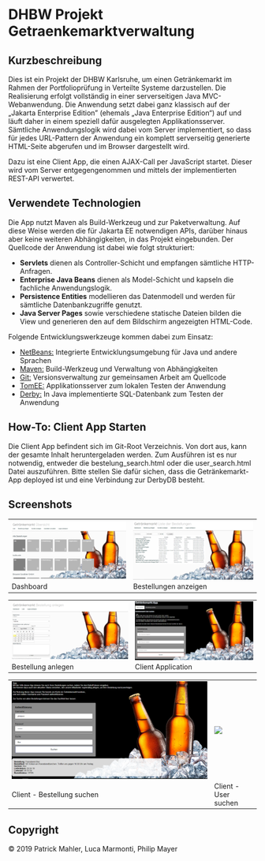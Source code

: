 DHBW Projekt Getraenkemarktverwaltung
=========================

Kurzbeschreibung
----------------

Dies ist ein Projekt der DHBW Karlsruhe, um einen Getränkemarkt im Rahmen der Portfolioprüfung in Verteilte Systeme darzustellen.
Die Realisierung erfolgt vollständig in einer serverseitigen Java MVC-Webanwendung. 
Die Anwendung setzt dabei ganz klassisch auf der „Jakarta Enterprise Edition”
(ehemals „Java Enterprise Edition“) auf und läuft daher in einem speziell dafür
ausgelegten Applikationsserver. Sämtliche Anwendungslogik wird dabei vom Server
implementiert, so dass für jedes URL-Pattern der Anwendung ein komplett serverseitig
generierte HTML-Seite abgerufen und im Browser dargestellt wird.

Dazu ist eine Client App, die einen AJAX-Call per JavaScript startet. Dieser wird vom Server entgegengenommen und mittels der
implementierten REST-API verwertet.

Verwendete Technologien
-----------------------

Die App nutzt Maven als Build-Werkzeug und zur Paketverwaltung. Auf diese Weise
werden die für Jakarta EE notwendigen APIs, darüber hinaus aber keine weiteren
Abhängigkeiten, in das Projekt eingebunden. Der Quellcode der Anwendung ist dabei
wie folgt strukturiert:

 * **Servlets** dienen als Controller-Schicht und empfangen sämtliche HTTP-Anfragen.
 * **Enterprise Java Beans** dienen als Model-Schicht und kapseln die fachliche Anwendungslogik.
 * **Persistence Entities** modellieren das Datenmodell und werden für sämtliche Datenbankzugriffe genutzt.
 * **Java Server Pages** sowie verschiedene statische Dateien bilden die View und generieren den
   auf dem Bildschirm angezeigten HTML-Code.

Folgende Entwicklungswerkzeuge kommen dabei zum Einsatz:

 * [NetBeans:](https://netbeans.apache.org/) Integrierte Entwicklungsumgebung für Java und andere Sprachen
 * [Maven:](https://maven.apache.org/) Build-Werkzeug und Verwaltung von Abhängigkeiten
 * [Git:](https://git-scm.com/") Versionsverwaltung zur gemeinsamen Arbeit am Quellcode
 * [TomEE:](https://tomee.apache.org/) Applikationsserver zum lokalen Testen der Anwendung
 * [Derby:](https://db.apache.org/derby/) In Java implementierte SQL-Datenbank zum Testen der Anwendung
 
How-To: Client App Starten
-----------
Die Client App befindent sich im Git-Root Verzeichnis. Von dort aus, kann der gesamte Inhalt heruntergeladen werden.
Zum Ausführen ist es nur notwendig, entweder die bestelung_search.html oder die user_search.html Datei auszuführen.
Bitte stellen Sie dafür sichen, dass die Getränkemarkt-App deployed ist und eine Verbindung zur DerbyDB besteht.

Screenshots
-----------


<table style="max-width: 100%;">
    <tr>
        <td>
            <a href="Screenshots/dashboard.png">
                <img src="Screenshots/dashboard.png" style="display: block; width: 100%;" />
            </a>
        </td>
        <td>
            <a href="Screenshots/bestellungen_anzeigen.png">
                <img src="Screenshots/bestellungen_anzeigen.png" style="display: block; width: 100%;" />
            </a>
        </td>
    </tr>
    <tr>
        <td>
            Dashboard
        </td>
        <td>
            Bestellungen anzeigen
        </td>
    </tr>
</table>

<table style="max-width: 100%;">
    <tr>
        <td>
            <a href="Screenshots/bestellung_anlegen.png">
                <img src="Screenshots/bestellung_anlegen.png" style="display: block; width: 100%;" />
            </a>
        </td>
        <td>
            <a href="Screenshots/Client.png">
                <img src="Screenshots/Client.png" style="display: block; width: 100%;" />
            </a>
        </td>
    </tr>
    <tr>
        <td>
            Bestellung anlegen
        </td>
        <td>
            Client Application
        </td>
    </tr>
</table>

<table style="max-width: 100%;">
    <tr>
        <td>
            <a href="Screenshots/Client_Bestellung_suchen.png">
                <img src="Screenshots/Client_Bestellung_suchen.png" style="display: block; width: 100%;" />
            </a>
        </td>
        <td>
            <a href="Screenshots/Client_User_suchen.png">
                <img src="Screenshots/Client_User_suchenn.png" style="display: block; width: 100%;" />
            </a>
        </td>
    </tr>
    <tr>
        <td>
            Client - Bestellung suchen
        </td>
        <td>
            Client - User suchen
        </td>
    </tr>
</table>




Copyright
---------
© 2019 Patrick Mahler, Luca Marmonti, Philip Mayer<br/>

